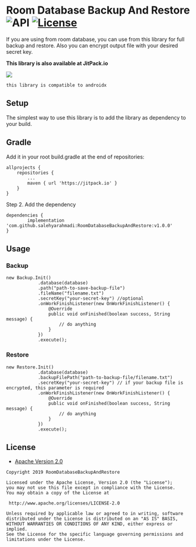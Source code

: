 Room Database Backup And Restore ![API](https://img.shields.io/badge/API-17%2B-brightgreen.svg?style=flat) [![License](https://img.shields.io/badge/License-Apache%202.0-green.svg)](https://opensource.org/licenses/Apache-2.0)
===================
If you are using from room database, you can use from this library for full backup and restore. Also you can encrypt output file with your desired secret key.


**This library is also available at JitPack.io**

[![](https://jitpack.io/v/salehyarahmadi/RoomDatabaseBackupAndRestore.svg)](https://jitpack.io/#salehyarahmadi/RoomDatabaseBackupAndRestore)


`this library is compatible to androidx`



## Setup
The simplest way to use this library is to add the library as dependency to your build.

## Gradle

Add it in your root build.gradle at the end of repositories:

	allprojects {
		repositories {
			...
			maven { url 'https://jitpack.io' }
		}
	}

Step 2. Add the dependency

	dependencies {
	        implementation 'com.github.salehyarahmadi:RoomDatabaseBackupAndRestore:v1.0.0'
	}

## Usage

### Backup


    new Backup.Init()
                .database(database)
                .path("path-to-save-backup-file")
                .fileName("filename.txt")
                .secretKey("your-secret-key") //optional
                .onWorkFinishListener(new OnWorkFinishListener() {
                    @Override
                    public void onFinished(boolean success, String message) {
                        // do anything
                    }
                })
                .execute();

### Restore


    new Restore.Init()
                .database(database)
                .backupFilePath("path-to-backup-file/filename.txt")
                .secretKey("your-secret-key") // if your backup file is encrypted, this parameter is required
                .onWorkFinishListener(new OnWorkFinishListener() {
                    @Override
                    public void onFinished(boolean success, String message) {
                        // do anything
                    }
                })
                .execute();


   


        
 ## License

* [Apache Version 2.0](http://www.apache.org/licenses/LICENSE-2.0.html)

```
Copyright 2019 RoomDatabaseBackupAndRestore

Licensed under the Apache License, Version 2.0 (the "License");
you may not use this file except in compliance with the License.
You may obtain a copy of the License at

 http://www.apache.org/licenses/LICENSE-2.0

Unless required by applicable law or agreed to in writing, software
distributed under the License is distributed on an "AS IS" BASIS,
WITHOUT WARRANTIES OR CONDITIONS OF ANY KIND, either express or implied.
See the License for the specific language governing permissions and
limitations under the License.
       
